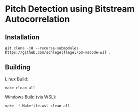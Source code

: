 # Pitch Detection using Bitstream Autocorrelation

## Installation
```
git clone -j8 --recurse-submodules https://github.com/schlegelflegel/pd-vscode-wsl .
```

## Building

Linux Build:
```
make clean all
```

Windows Build (via WSL):
```
make -f Makefile.wsl clean all
```
